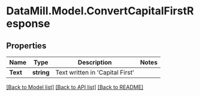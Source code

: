 # DataMill.Model.ConvertCapitalFirstResponse
## Properties

Name | Type | Description | Notes
------------ | ------------- | ------------- | -------------
**Text** | **string** | Text written in &#39;Capital First&#39; | 

[[Back to Model list]](../README.md#documentation-for-models) [[Back to API list]](../README.md#documentation-for-api-endpoints) [[Back to README]](../README.md)

